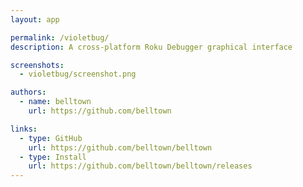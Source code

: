 ```yaml
---
layout: app

permalink: /violetbug/
description: A cross-platform Roku Debugger graphical interface

screenshots:
  - violetbug/screenshot.png

authors:
  - name: belltown
    url: https://github.com/belltown

links:
  - type: GitHub
    url: https://github.com/belltown/belltown
  - type: Install
    url: https://github.com/belltown/belltown/releases
---
```

